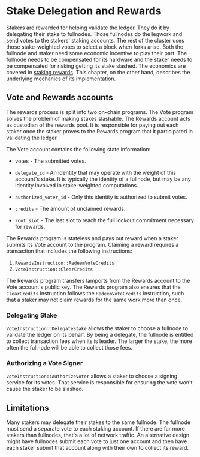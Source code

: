 # Stake Delegation and Rewards

Stakers are rewarded for helping validate the ledger. They do it by delegating
their stake to fullnodes. Those fullnodes do the legwork and send votes to the
stakers' staking accounts. The rest of the cluster uses those stake-weighted
votes to select a block when forks arise. Both the fullnode and staker need
some economic incentive to play their part. The fullnode needs to be
compensated for its hardware and the staker needs to be compensated for risking
getting its stake slashed.  The economics are covered in [staking
rewards](staking-rewards.md).  This chapter, on the other hand, describes the
underlying mechanics of its implementation.

## Vote and Rewards accounts

The rewards process is split into two on-chain programs. The Vote program
solves the problem of making stakes slashable. The Rewards account acts as
custodian of the rewards pool. It is responsible for paying out each staker
once the staker proves to the Rewards program that it participated in
validating the ledger.

The Vote account contains the following state information:

* votes - The submitted votes.

* `delegate_id` - An identity that may operate with the weight of this
  account's stake. It is typically the identity of a fullnode, but may be any
identity involved in stake-weighted computations.

* `authorized_voter_id` - Only this identity is authorized to submit votes.

* `credits` - The amount of unclaimed rewards.

* `root_slot` - The last slot to reach the full lockout commitment necessary
  for rewards.

The Rewards program is stateless and pays out reward when a staker submits its
Vote account to the program. Claiming a reward requires a transaction that
includes the following instructions:

1. `RewardsInstruction::RedeemVoteCredits`
2. `VoteInstruction::ClearCredits`

The Rewards program transfers lamports from the Rewards account to the Vote
account's public key. The Rewards program also ensures that the `ClearCredits`
instruction follows the `RedeemVoteCredits` instruction, such that a staker may
not claim rewards for the same work more than once.


### Delegating Stake

`VoteInstruction::DelegateStake` allows the staker to choose a fullnode to
validate the ledger on its behalf. By being a delegate, the fullnode is
entitled to collect transaction fees when its is leader. The larger the stake,
the more often the fullnode will be able to collect those fees.

### Authorizing a Vote Signer

`VoteInstruction::AuthorizeVoter` allows a staker to choose a signing service
for its votes. That service is responsible for ensuring the vote won't cause
the staker to be slashed.

## Limitations

Many stakers may delegate their stakes to the same fullnode. The fullnode must
send a separate vote to each staking account. If there are far more stakers
than fullnodes, that's a lot of network traffic. An alternative design might
have fullnodes submit each vote to just one account and then have each staker
submit that account along with their own to collect its reward.
